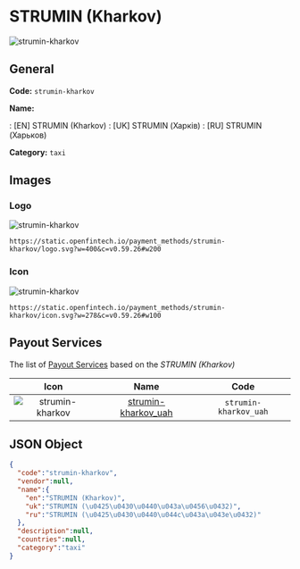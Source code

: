 
# STRUMIN (Kharkov) 
![strumin-kharkov](https://static.openfintech.io/payment_methods/strumin-kharkov/logo.svg?w=400&c=v0.59.26#w200)  

## General 
**Code:** `strumin-kharkov` 
 
**Name:** 
 
:	[EN] STRUMIN (Kharkov) 
:	[UK] STRUMIN (Харків) 
:	[RU] STRUMIN (Харьков) 
 
**Category:** `taxi` 
 

## Images 

### Logo 
![strumin-kharkov](https://static.openfintech.io/payment_methods/strumin-kharkov/logo.svg?w=400&c=v0.59.26#w200)  

```
https://static.openfintech.io/payment_methods/strumin-kharkov/logo.svg?w=400&c=v0.59.26#w200
```  

### Icon 
![strumin-kharkov](https://static.openfintech.io/payment_methods/strumin-kharkov/icon.svg?w=278&c=v0.59.26#w100)  

```
https://static.openfintech.io/payment_methods/strumin-kharkov/icon.svg?w=278&c=v0.59.26#w100
```  

## Payout Services 
 
The list of [Payout Services](/payout-services/) based on the _STRUMIN (Kharkov)_ 

|Icon|Name|Code| 
|:---:|:---:|:---:| 
|![strumin-kharkov](https://static.openfintech.io/payout_methods/strumin-kharkov/icon.svg?w=278&c=v0.59.26#w40) |[strumin-kharkov_uah](/payout-services/strumin-kharkov_uah/)|`strumin-kharkov_uah`| 
 

## JSON Object 

```json
{
  "code":"strumin-kharkov",
  "vendor":null,
  "name":{
    "en":"STRUMIN (Kharkov)",
    "uk":"STRUMIN (\u0425\u0430\u0440\u043a\u0456\u0432)",
    "ru":"STRUMIN (\u0425\u0430\u0440\u044c\u043a\u043e\u0432)"
  },
  "description":null,
  "countries":null,
  "category":"taxi"
}
```  
